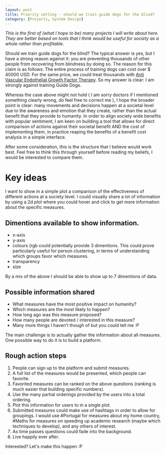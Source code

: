 ```yaml
---
layout: post
title: Priority setting - should we train guide dogs for the blind?
category: [Projects, System Design]
---
```


*This is the first of (what I hope to be) many projects I will write about here. They are better based on tools that I think would be useful for society as a whole rather than profitable.*

Should we train guide dogs for the blind? The typical answer is yes, but I have a strong reason against it: you are preventing thousands of other people from recovering from blindness by doing so. The reason for this claim is as follows: The entire process of training dogs can cost over $ 40000 USD. For the same price, we could treat thousands with [Anti Vascular Endothelial Growth Factor Therapy](https://en.wikipedia.org/wiki/Anti%E2%80%93vascular_endothelial_growth_factor_therapy). So my answer is clear: I am strongly against training Guide Dogs.

Whereas the case above might not hold ( I am sorry doctors if I mentioned something clearly wrong, do feel free to correct me ), I hope the broader point is clear: many movements and decisions happen at a societal level due to the awareness and emotion that they create, rather than the actual benefit that they provide to humanity. In order to align society wide benefits with popular sentiment, I am keen on building a tool that allows for direct comparison of actions against their societal benefit AND the cost of implementing them, in practice reaping the benefits of a benefit cost analysis in a simple interface.

After some consideration, this is the structure that I believe would work best. Feel free to think this through yourself before reading my beliefs, I would be interested to compare them.

# Key ideas

I want to show in a simple plot a comparison of the effectiveness of different actions at a society level. I could visually share a lot of information by using a 2d plot where you could hover and click to get more information about the specific measures.

## Dimentions available to show information.

- x-axis
- y-axis
- colours (rgb could potentially provide 3 dimentions. This could prove particularly useful for person clustering, in terms of understanding which groups favor which measures.
- transparency
- size

By a mix of the above I should be able to show up to 7 dimentions of data.

## Possible information shared

- What measures have the most positive impact on humanity?
- Which measures are the most likely to happen?
- How long ago was this measure proposed?
- How many people are devoted / interested in this measure?
- Many more things I haven't though of but you could tell me :P 

The main challenge is to actually gather the information about all measures. One possible way to do it is to build a platform.

## Rough action steps

1. People can sign up to the platform and submit measures.
2. A full list of the measures would be presented, which people can favorite.
3. Favorited measures can be ranked on the above questions (ranking is much easier that building specific numbers).
4. Use the many partial orderings provided by the users into a total ordering.
5. Plot this information for users to in a single plot.
6. Submitted measures could make use of hashtags in order to allow for groupings. I would use #Portugal for measures about my home country, #Maths for measures on speeding up academic research (maybe which techniques to develop), and any others of interest.
7. As time passes questions could fade into the background.
8. Live happily ever after.

Interested? Let's make this happen :P 
